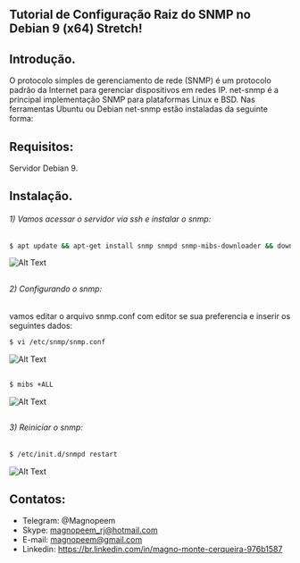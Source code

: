 ##                                      Tutorial de Configuração Raiz do SNMP no Debian 9 (x64) Stretch!


## Introdução.

O protocolo simples de gerenciamento de rede (SNMP) é um protocolo padrão da Internet para gerenciar dispositivos em redes IP. net-snmp é a principal implementação SNMP para plataformas Linux e BSD. Nas ferramentas Ubuntu ou Debian net-snmp estão instaladas da seguinte forma:


## Requisitos:

Servidor Debian 9.


## Instalação.

###### 1) Vamos acessar o servidor via ssh e instalar o snmp:
```sh
$ apt update && apt-get install snmp snmpd snmp-mibs-downloader && download-mibs
```
![Alt Text](https://github.com/MagnoMonteCerqueira/Zabbix/blob/master/Dicas_e_Truques/src/img/Zabbix_Server/SNMP/snmp01.PNG)

##
###### 2) Configurando o snmp:
vamos editar o arquivo snmp.conf com editor se sua preferencia e inserir os seguintes dados:
```sh
$ vi /etc/snmp/snmp.conf
```
![Alt Text](https://github.com/MagnoMonteCerqueira/Zabbix/blob/master/Dicas_e_Truques/src/img/Zabbix_Server/SNMP/snmp02.PNG)


##
```sh
$ mibs +ALL
```
![Alt Text](https://github.com/MagnoMonteCerqueira/Zabbix/blob/master/Dicas_e_Truques/src/img/Zabbix_Server/SNMP/snmp03.PNG)

##
###### 3) Reiniciar o snmp:
```sh
$ /etc/init.d/snmpd restart
```
![Alt Text](https://github.com/MagnoMonteCerqueira/Zabbix/blob/master/Dicas_e_Truques/src/img/Zabbix_Server/SNMP/snmp04.PNG)


## Contatos:


* Telegram: @Magnopeem
* Skype: magnopeem_rj@hotmail.com
* E-mail: magnopeem@gmail.com
* Linkedin: https://br.linkedin.com/in/magno-monte-cerqueira-976b1587
